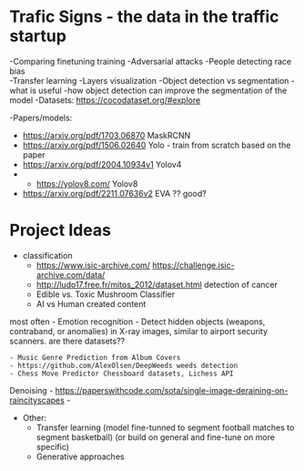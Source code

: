 # Trafic Signs - the data in the traffic startup 
-Comparing finetuning training 
-Adversarial attacks 
-People detecting race bias  
-Transfer learning 
-Layers visualization 
-Object detection vs segmentation - what is useful 
-how object detection can improve the segmentation of the model 
-Datasets:
https://cocodataset.org/#explore 

-Papers/models:

- https://arxiv.org/pdf/1703.06870 MaskRCNN
- https://arxiv.org/pdf/1506.02640 Yolo - train from scratch based on the paper
- https://arxiv.org/pdf/2004.10934v1 Yolov4
- - https://yolov8.com/ Yolov8
- https://arxiv.org/pdf/2211.07636v2 EVA ?? good?





# Project Ideas
- classification
    - https://www.isic-archive.com/ https://challenge.isic-archive.com/data/
    - http://ludo17.free.fr/mitos_2012/dataset.html detection of cancer
    - Edible vs. Toxic Mushroom Classifier
    - AI vs Human created content
 
most often 
    - Emotion recognition
    - Detect hidden objects (weapons, contraband, or anomalies) in X-ray images, similar to airport security scanners. are there datasets??

    - Music Genre Prediction from Album Covers
    - https://github.com/AlexOlsen/DeepWeeds weeds detection
    - Chess Move Predictor Chessboard datasets, Lichess API

 
Denoising 
    - https://paperswithcode.com/sota/single-image-deraining-on-raincityscapes
    - 
    

    
- Other:
    - Transfer learning (model fine-tunned to segment football matches to segment basketball) (or build on general and fine-tune on more specific)
    - Generative approaches
